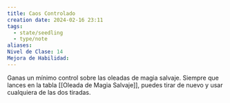 ```yaml
---
title: Caos Controlado
creation date: 2024-02-16 23:11
tags:
  - state/seedling
  - type/note
aliases: 
Nivel de Clase: 14
Mejora de Habilidad:
---
```

Ganas un mínimo control sobre las oleadas de magia salvaje. Siempre que lances en la tabla [[Oleada de Magia Salvaje]], puedes tirar de nuevo y usar cualquiera de las dos tiradas.



